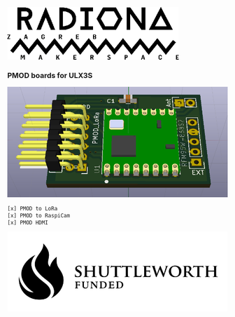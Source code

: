 ![Radiona](LoRa/pic/radiona.png)

### PMOD boards for ULX3S

![PMOD_LoRa](LoRa/pic/PMOD_LoRa.png)


    [x] PMOD to LoRa
    [x] PMOD to RaspiCam
    [x] PMOD HDMI



![Founded by ShuttleworthFoudation](https://github.com/ShuttleworthFoundation/Logos/blob/master/Shuttleworth%20Funded/Shuttleworth%20Funded%20Black/Shuttleworth%20Funded.svg)

